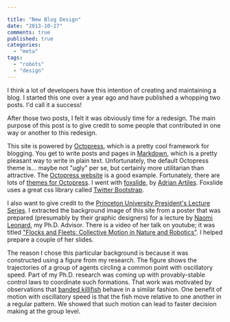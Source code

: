 ```yaml
---

title: "New Blog Design"
date: "2013-10-27"
comments: true
published: true
categories:
  - "meta"
tags:
  - "robots"
  - "design"
---
```


I think a lot of developers have this intention of creating and
maintaining a blog.  I started this one over a year ago and have published a
whopping two posts.  I'd call it a success!

After those two posts, I felt it was obviously time for a redesign.
The main purpose of this post is to give credit to some people that
contributed in one way or another to this redesign.

This site is powered by [Octopress](http://octopress.org), which is a
pretty cool framework for blogging.  You get to write posts and pages
in [Markdown](http://daringfireball.net/projects/markdown/), which is
a pretty pleasant way to write in plain text.  Unfortunately, the
default Octopress theme is... maybe not "ugly" per se, but certainly
more utilitarian than attractive.  The
[Octopress website](http://octopress.org) is a good example.
Fortunately, there are lots of
[themes for Octopress](https://github.com/imathis/octopress/wiki/3rd-Party-Octopress-Themes).
 I went with [foxslide](https://github.com/sevenadrian/foxslide), by
 [Adrian Artiles](http://www.adrianartiles.com/).  Foxslide uses
a great css library called [Twitter Bootstrap](http://getbootstrap.com/).

I also want to give credit to the
[Princeton University President's Lecture Series](http://www.princeton.edu/president/tilghman/presidents_lecture_series/past_president_lectures/).
I extracted the background image of this site from a poster that was
prepared (presumably by their graphic designers) for a lecture by
[Naomi Leonard](http://www.princeton.edu/~naomi), my
Ph.D. Advisor. There is a video of her talk on youtube; it was titled
["Flocks and Fleets: Collective Motion in Nature and Robotics"](http://www.youtube.com/watch?v=HMqas_hhMwQ).
I helped prepare a couple of her slides.

The reason I chose this particular background is because it was
constructed using a figure from my research. The figure shows the
trajectories of a group of agents circling a common point with
oscillatory speed. Part of my Ph.D. research was coming up with
provably-stable control laws to coordinate such formations.
That work was motivated by observations that
[banded killifish](http://en.wikipedia.org/wiki/Banded_killifish)
behave in a similar fashion.  One benefit of motion with
oscillatory speed is that the fish move relative to
one another in a regular pattern. We showed that such motion
can lead to faster decision making at the group level.
